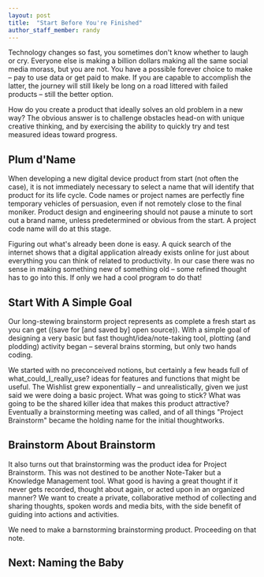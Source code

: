```yaml
---
layout: post
title:  "Start Before You're Finished"
author_staff_member: randy
---
```

Technology changes so fast, you sometimes don't know whether to laugh or cry. Everyone else is making a billion dollars making all the same social media morass, but you are not. You have a possible forever choice to make – pay to use data or get paid to make. If you are capable to accomplish the latter, the journey will still likely be long on a road littered with failed products – still the better option. 

How do you create a product that ideally solves an old problem in a new way? The obvious answer is to challenge obstacles head-on with unique creative thinking, and by exercising the ability to quickly try and test measured ideas toward progress. 

 

## Plum d'Name 

 

When developing a new digital device product from start (not often the case), it is not immediately necessary to select a name that will identify that product for its life cycle. Code names or project names are perfectly fine temporary vehicles of persuasion, even if not remotely close to the final moniker. Product design and engineering should not pause a minute to sort out a brand name, unless predetermined or obvious from the start. A project code name will do at this stage. 

 

Figuring out what's already been done is easy. A quick search of the internet shows that a digital application already exists online for just about everything you can think of related to productivity. In our case there was no sense in making something new of something old – some refined thought has to go into this. If only we had a cool program to do that! 

 

## Start With A Simple Goal 

 

Our long-stewing brainstorm project represents as complete a fresh start as you can get ((save for [and saved by] open source)). With a simple goal of designing a very basic but fast thought/idea/note-taking tool, plotting (and plodding) activity began – several brains storming, but only two hands coding. 

 

We started with no preconceived notions, but certainly a few heads full of what_could_I_really_use? ideas for features and functions that might be useful. The Wishlist grew exponentially – and unrealistically, given we just said we were doing a basic project. What was going to stick? What was going to be the shared killer idea that makes this product attractive? Eventually a brainstorming meeting was called, and of all things "Project Brainstorm" became the holding name for the initial thoughtworks. 

 

## Brainstorm About Brainstorm 

 

It also turns out that brainstorming was the product idea for Project Brainstorm. This was not destined to be another Note-Taker but a Knowledge Management tool. What good is having a great thought if it never gets recorded, thought about again, or acted upon in an organized manner? We want to create a private, collaborative method of collecting and sharing thoughts, spoken words and media bits, with the side benefit of guiding into actions and activities.

We need to make a barnstorming brainstorming product. Proceeding on that note.

## Next: Naming the Baby
